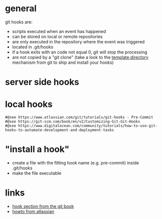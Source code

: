 # general

git hooks are:

* scripts executed when an event has happened
* can be stored on local or remote repositories
* are only executed in the repository where the event was triggered
* located in .git/hooks
* if a hook exits with an code not equal 0, git will stop the processing
* are not copied by a "git clone" (take a look to the [template directory](https://git-scm.com/docs/git-init#_template_directory) mechanism from git to ship and install your hooks)

# server side hooks

# local hooks

```
#@see https://www.atlassian.com/git/tutorials/git-hooks - Pre-Commit
#@see https://git-scm.com/book/en/v2/Customizing-Git-Git-Hooks
#@see https://www.digitalocean.com/community/tutorials/how-to-use-git-hooks-to-automate-development-and-deployment-tasks
```

# "install a hook"

* create a file with the fitting hook name (e.g. pre-commit) inside .git/hooks
* make the file executable

# links

* [hook section from the git book](https://git-scm.com/book/en/v2/Customizing-Git-Git-Hooks)
* [howto from atlassian](https://www.atlassian.com/git/tutorials/git-hooks)
